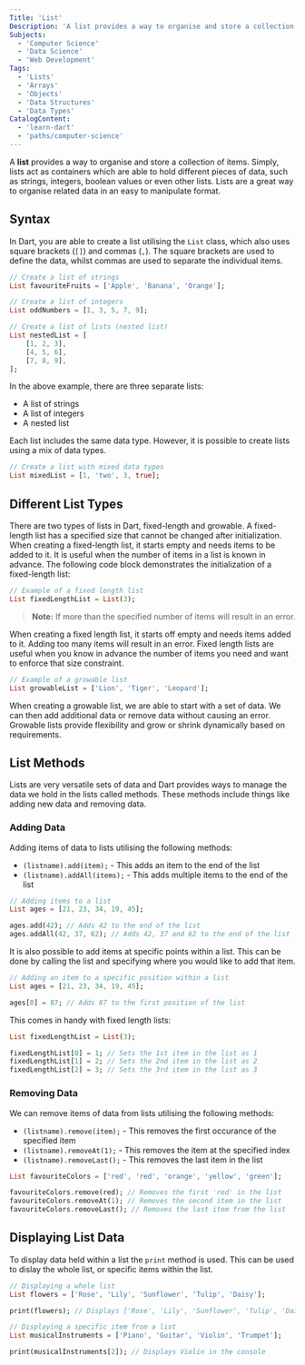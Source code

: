 ```yaml
---
Title: 'List'
Description: 'A list provides a way to organise and store a collection of items.'
Subjects:
  - 'Computer Science'
  - 'Data Science'
  - 'Web Development'
Tags:
  - 'Lists'
  - 'Arrays'
  - 'Objects'
  - 'Data Structures'
  - 'Data Types'
CatalogContent:
  - 'learn-dart'
  - 'paths/computer-science'
---
```


A **list** provides a way to organise and store a collection of items. Simply, lists act as containers which are able to hold different pieces of data, such as strings, integers, boolean values or even other lists. Lists are a great way to organise related data in an easy to manipulate format.
<!-- I think will be worth linking to other docs pages like 'strings' when they have been completed / submitted. -->

## Syntax

In Dart, you are able to create a list utilising the `List` class, which also uses square brackets (`[]`) and commas (`,`). The square brackets are used to define the data, whilst commas are used to separate the individual items.

```dart
// Create a list of strings
List favouriteFruits = ['Apple', 'Banana', 'Orange'];

// Create a list of integers
List oddNumbers = [1, 3, 5, 7, 9];

// Create a list of lists (nested list)
List nestedList = [
    [1, 2, 3],
    [4, 5, 6],
    [7, 8, 9],
];
```

In the above example, there are three separate lists:
- A list of strings
- A list of integers
- A nested list

Each list includes the same data type. However, it is possible to create lists using a mix of data types.

```dart
// Create a list with mixed data types
List mixedList = [1, 'two', 3, true];
```

## Different List Types

There are two types of lists in Dart, fixed-length and growable. A fixed-length list has a specified size that cannot be changed after initialization. When creating a fixed-length list, it starts empty and needs items to be added to it. It is useful when the number of items in a list is known in advance. The following code block demonstrates the initialization of a fixed-length list:

```dart
// Example of a fixed length list
List fixedLengthList = List(3);
```

>**Note:** If more than the specified number of items will result in an error.

When creating a fixed length list, it starts off empty and needs items added to it. Adding too many items will result in an error. Fixed length lists are useful when you know in advance the number of items you need and want to enforce that size constraint. 

```dart
// Example of a growable list
List growableList = ['Lion', 'Tiger', 'Leopard'];
```

When creating a growable list, we are able to start with a set of data. We can then add additional data or remove data without causing an error. Growable lists provide flexibility and grow or shrink dynamically based on requirements.

## List Methods

Lists are very versatile sets of data and Dart provides ways to manage the data we hold in the lists called methods. These methods include things like adding new data and removing data.

### Adding Data

Adding items of data to lists utilising the following methods:
- `(listname).add(item);` - This adds an item to the end of the list
- `(listname).addAll(items);` - This adds multiple items to the end of the list

```dart
// Adding items to a list
List ages = [21, 23, 34, 19, 45];

ages.add(42); // Adds 42 to the end of the list
ages.addAll(42, 37, 62); // Adds 42, 37 and 62 to the end of the list
```

It is also possible to add items at specific points within a list. This can be done by calling the list and specifying where you would like to add that item.

```dart
// Adding an item to a specific position within a list
List ages = [21, 23, 34, 19, 45];

ages[0] = 87; // Adds 87 to the first position of the list
```
This comes in handy with fixed length lists:

```dart
List fixedLengthList = List(3);

fixedLengthList[0] = 1; // Sets the 1st item in the list as 1
fixedLengthList[1] = 2; // Sets the 2nd item in the list as 2
fixedLengthList[2] = 3; // Sets the 3rd item in the list as 3
```

### Removing Data

We can remove items of data from lists utilising the following methods:
- `(listname).remove(item);` - This removes the first occurance of the specified item
- `(listname).removeAt(1);` - This removes the item at the specified index
- `(listname).removeLast();` - This removes the last item in the list

```dart
List favouriteColors = ['red', 'red', 'orange', 'yellow', 'green'];

favouriteColors.remove(red); // Removes the first 'red' in the list
favouriteColors.removeAt(1); // Removes the second item in the list
favouriteColors.removeLast(); // Removes the last item from the list
```

## Displaying List Data
To display data held within a list the `print` method is used. This can be used to dislay the whole list, or specific items within the list.

```dart
// Displaying a whole list
List flowers = ['Rose', 'Lily', 'Sunflower', 'Tulip', 'Daisy'];

print(flowers); // Displays ['Rose', 'Lily', 'Sunflower', 'Tulip', 'Daisy'] in the console.

// Displaying a specific item from a list
List musicalInstruments = ['Piano', 'Guitar', 'Violin', 'Trumpet'];

print(musicalInstruments[2]); // Displays Violin in the console
```
